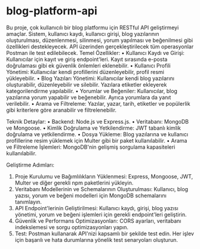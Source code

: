 # blog-platform-api
Bu proje, çok kullanıcılı bir blog platformu için RESTful API geliştirmeyi amaçlar. Sistem, kullanıcı kaydı, kullanıcı girişi, blog yazılarının oluşturulması, düzenlenmesi, silinmesi, yorum yapılması ve beğenilmesi gibi özellikleri destekleyecek. API üzerinden gerçekleştirilecek tüm operasyonlar Postman ile test edilebilecek.
Temel Özellikler:
•	Kullanıcı Kaydı ve Girişi: Kullanıcılar için kayıt ve giriş endpoint'leri. Kayıt sırasında e-posta doğrulaması gibi ek güvenlik önlemleri eklenebilir.
•	Kullanıcı Profili Yönetimi: Kullanıcılar kendi profillerini düzenleyebilir, profil resmi yükleyebilir.
•	Blog Yazıları Yönetimi: Kullanıcılar kendi blog yazılarını oluşturabilir, düzenleyebilir ve silebilir. Yazılara etiketler ekleyerek kategorilendirme yapılabilir.
•	Yorumlar ve Beğeniler: Kullanıcılar, blog yazılarına yorum yapabilir ve beğenebilir. Ayrıca yorumlara da yanıt verilebilir.
•	Arama ve Filtreleme: Yazılar, yazar, tarih, etiketler ve popülerlik gibi kriterlere göre aranabilir ve filtrelenebilir.

Teknik Detaylar:
•	Backend: Node.js ve Express.js.
•	Veritabanı: MongoDB ve Mongoose.
•	Kimlik Doğrulama ve Yetkilendirme: JWT tabanlı kimlik doğrulama ve yetkilendirme.
•	Dosya Yükleme: Blog yazılarına ve kullanıcı profillerine resim yüklemek için Multer gibi bir paket kullanılabilir.
•	Arama ve Filtreleme İşlemleri: MongoDB'nin gelişmiş sorgulama kapasiteleri kullanılabilir.


Geliştirme Adımları:
1.	Proje Kurulumu ve Bağımlılıkların Yüklenmesi: Express, Mongoose, JWT, Multer ve diğer gerekli npm paketlerini yükleyin.
2.	Veritabanı Modellerinin ve Schemalarının Oluşturulması: Kullanıcı, blog yazısı, yorum ve beğeni modelleri için MongoDB schemalarını tanımlayın.
3.	API Endpoint'lerinin Geliştirilmesi: Kullanıcı kaydı, girişi, blog yazısı yönetimi, yorum ve beğeni işlemleri için gerekli endpoint'leri geliştirin.
4.	Güvenlik ve Performans Optimizasyonları: CORS ayarları, veritabanı indekslemesi ve sorgu optimizasyonları yapın.
5.	Test: Postman kullanarak API'nizi kapsamlı bir şekilde test edin. Her işlev için başarılı ve hata durumlarına yönelik test senaryoları oluşturun.
